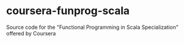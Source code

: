# coursera-funprog-scala
Source code for the "Functional Programming in Scala Specialization" offered by Coursera
